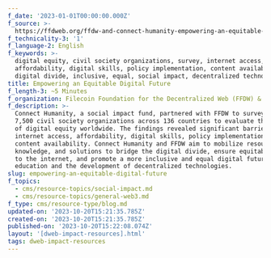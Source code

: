 ```yaml
---
f_date: '2023-01-01T00:00:00.000Z'
f_source: >-
  https://ffdweb.org/ffdw-and-connect-humanity-empowering-an-equitable-digital-future/
f_technicality-3: '1'
f_language-2: English
f_keywords: >-
  digital equity, civil society organizations, survey, internet access,
  affordability, digital skills, policy implementation, content availability,
  digital divide, inclusive, equal, social impact, decentralized technologies
title: Empowering an Equitable Digital Future
f_length-3: ~5 Minutes
f_organization: Filecoin Foundation for the Decentralized Web (FFDW) & Connect Humanity
f_description: >-
  Connect Humanity, a social impact fund, partnered with FFDW to survey over
  7,500 civil society organizations across 136 countries to evaluate the state
  of digital equity worldwide. The findings revealed significant barriers to
  internet access, affordability, digital skills, policy implementation, and
  content availability. Connect Humanity and FFDW aim to mobilize resources,
  knowledge, and solutions to bridge the digital divide, ensure equitable access
  to the internet, and promote a more inclusive and equal digital future through
  education and the development of decentralized technologies.
slug: empowering-an-equitable-digital-future
f_topics:
  - cms/resource-topics/social-impact.md
  - cms/resource-topics/general-web3.md
f_type: cms/resource-type/blog.md
updated-on: '2023-10-20T15:21:35.785Z'
created-on: '2023-10-20T15:21:35.785Z'
published-on: '2023-10-20T15:22:08.074Z'
layout: '[dweb-impact-resources].html'
tags: dweb-impact-resources
---
```



